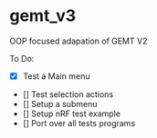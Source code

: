 # gemt_v3
OOP focused adapation of GEMT V2

To Do:
  - [X] Test a Main menu
  - [] Test selection actions
  - [] Setup a submenu
  - [] Setup nRF test example
  - [] Port over all tests programs


